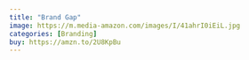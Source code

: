 ```yaml
---
title: "Brand Gap"
image: https://m.media-amazon.com/images/I/41ahrI0iEiL.jpg
categories: [Branding]
buy: https://amzn.to/2U8KpBu
---
```

